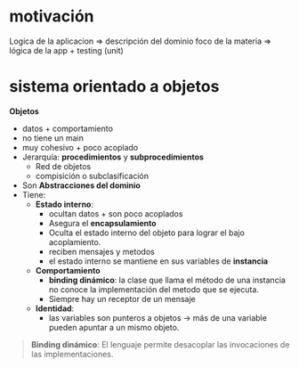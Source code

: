 # motivación

Logica de la aplicacion => descripción del dominio
foco de la materia => lógica de la app + testing (unit)

# sistema orientado a objetos

**Objetos**
-  datos + comportamiento
-  no tiene un main
-  muy cohesivo + poco acoplado
-  Jerarquía: **procedimientos** y **subprocedimientos**
   -  Red de objetos
   -  compisición o subclasificación
-  Son **Abstracciones del dominio**
-  Tiene:
   -  **Estado interno**: 
      -  ocultan datos + son poco acoplados
      -  Asegura el **encapsulamiento**
      -  Oculta el estado interno del objeto para lograr el bajo acoplamiento.
      -  reciben mensajes y metodos
      -  el estado interno se mantiene en sus variables de **instancia**
   -  **Comportamiento**
      -  **binding dinámico**: la clase que llama el método de una instancia no conoce la implementación del metodo que se ejecuta.
      -  Siempre hay un receptor de un mensaje
   -  **Identidad**:
      -  las variables son punteros a objetos -> más de una variable pueden apuntar a un mismo objeto.

> **Binding dinámico**: El lenguaje permite desacoplar las invocaciones de las implementaciones.